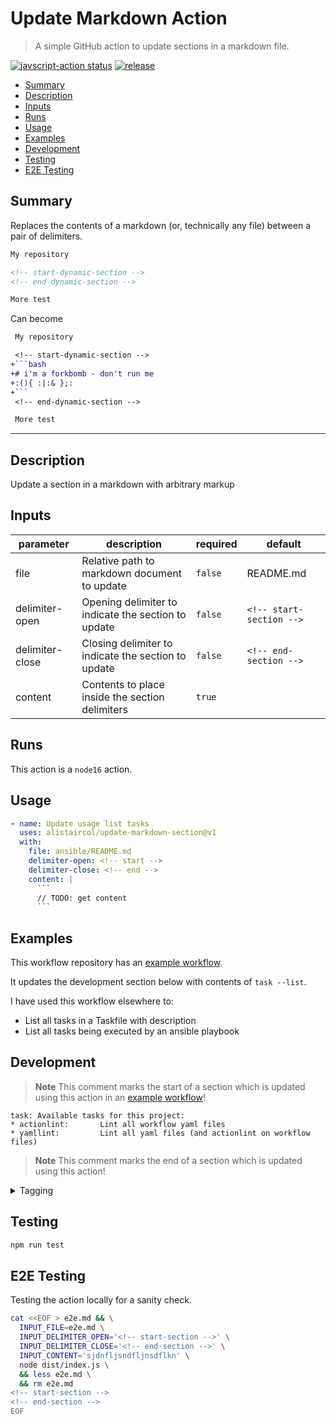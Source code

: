 # Update Markdown Action

> A simple GitHub action to update sections in a markdown file.

<a href="https://github.com/alistaircol/update-markdown-action/actions/workflows/test.yaml"><img alt="javscript-action status" src="https://github.com/alistaircol/update-markdown-action/actions/workflows/test.yaml/badge.svg"></a>
<a href="https://img.shields.io/github/v/release/alistaircol/update-markdown-action"><img alt="release" src="https://img.shields.io/github/v/release/alistaircol/update-markdown-action"></a>

<!-- START doctoc generated TOC please keep comment here to allow auto update -->
<!-- DON'T EDIT THIS SECTION, INSTEAD RE-RUN doctoc TO UPDATE -->

- [Summary](#summary)
- [Description](#description)
- [Inputs](#inputs)
- [Runs](#runs)
- [Usage](#usage)
- [Examples](#examples)
- [Development](#development)
- [Testing](#testing)
- [E2E Testing](#e2e-testing)

<!-- END doctoc generated TOC please keep comment here to allow auto update -->

## Summary

Replaces the contents of a markdown (or, technically any file) between a pair of delimiters.

```markdown
My repository

<!-- start-dynamic-section -->
<!-- end-dynamic-section -->

More test
```

Can become

```diff
 My repository

 <!-- start-dynamic-section -->
+```bash
+# i'm a forkbomb - don't run me
+:(){ :|:& };:
+```
 <!-- end-dynamic-section -->

 More test
```

---

<!-- local: npm install -g action-docs -->
<!-- local: action-docs --update-readme -->
<!-- https://github.com/npalm/action-docs#tldr -->

<!-- action-docs-description -->
## Description

Update a section in a markdown with arbitrary markup
<!-- action-docs-description -->

<!-- action-docs-inputs -->
## Inputs

| parameter | description | required | default |
| --- | --- | --- | --- |
| file | Relative path to markdown document to update | `false` | README.md |
| delimiter-open | Opening delimiter to indicate the section to update | `false` | `<!-- start-section -->` |
| delimiter-close | Closing delimiter to indicate the section to update | `false` | `<!-- end-section -->` |
| content | Contents to place inside the section delimiters | `true` |  |
<!-- action-docs-inputs -->

<!-- action-docs-outputs -->

<!-- action-docs-outputs -->

<!-- action-docs-runs -->
## Runs

This action is a `node16` action.
<!-- action-docs-runs -->

## Usage

```yaml
- name: Update usage list tasks
  uses: alistaircol/update-markdown-section@v1
  with:
    file: ansible/README.md
    delimiter-open: <!-- start -->
    delimiter-close: <!-- end -->
    content: |
      ```
      // TODO: get content
      ```
```

## Examples

This workflow repository has an [example workflow](https://github.com/alistaircol/update-markdown-action/blob/main/.github/workflows/example.yaml).

It updates the development section below with contents of `task --list`.

I have used this workflow elsewhere to:

* List all tasks in a Taskfile with description
* List all tasks being executed by an ansible playbook

## Development

<!-- start-task-list -->
> **Note**
> This comment marks the start of a section which is updated using this action in an [example workflow](https://github.com/alistaircol/update-markdown-action/blob/main/.github/workflows/example.yaml#L33)!

```
task: Available tasks for this project:
* actionlint:       Lint all workflow yaml files
* yamllint:         Lint all yaml files (and actionlint on workflow files)
```

> **Note**
> This comment marks the end of a section which is updated using this action!
<!-- end-task-list -->

<details>
<summary>Tagging</summary>

```bash
# get most recent version
git --no-pager tag |  sort -V
# increment version
git tag -a -m "Add comment after opening delimiter stating this section is ephemeral" v0.0.3
git push --follow-tags
```

</details>

## Testing

```bash
npm run test
```

## E2E Testing

Testing the action locally for a sanity check.

```bash
cat <<EOF > e2e.md && \
  INPUT_FILE=e2e.md \
  INPUT_DELIMITER_OPEN='<!-- start-section -->' \
  INPUT_DELIMITER_CLOSE='<!-- end-section -->' \
  INPUT_CONTENT='sjdnfljsndfljnsdflkn' \
  node dist/index.js \
  && less e2e.md \
  && rm e2e.md
<!-- start-section -->
<!-- end-section -->
EOF
```
